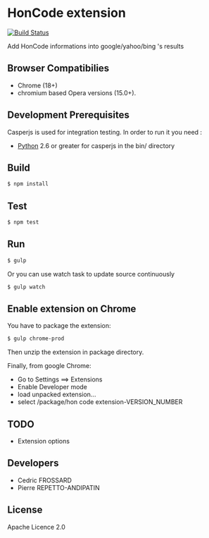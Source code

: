 HonCode extension
=================

[![Build Status](https://travis-ci.org/healthonnet/hon-honcode-extension.svg?branch=master)](https://travis-ci.org/healthonnet/hon-honcode-extension)

Add HonCode informations into google/yahoo/bing 's results


Browser Compatibilies
---------------------
 - Chrome (18+)
 - chromium based Opera versions (15.0+).

Development Prerequisites
-------------------------
Casperjs is used for integration testing. In order to run it you need :
 - [Python](https://www.python.org/)  2.6 or greater for casperjs in the bin/ directory

Build
-----

```bash
$ npm install
```

Test
----

```bash
$ npm test
```

Run
---

```bash
$ gulp
```

Or you can use watch task to update source continuously
```bash
$ gulp watch
```

Enable extension on Chrome
--------------------------

You have to package the extension:

```bash
$ gulp chrome-prod
```

Then unzip the extension in package directory.

Finally, from google Chrome:

 - Go to Settings ==> Extensions
 - Enable Developer mode
 - load unpacked extension...
 - select /package/hon code extension-VERSION_NUMBER

TODO
----

 - Extension options

Developers
----------

 - Cedric FROSSARD
 - Pierre REPETTO-ANDIPATIN

License
-------
Apache Licence 2.0
